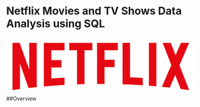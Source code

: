 # Netflix Movies and TV Shows Data Analysis using SQL

![Netflix Logo](https://github.com/ybalaji123/Netflix_Sql_project/blob/main/Netflix_Logo1.png)
##Overview

